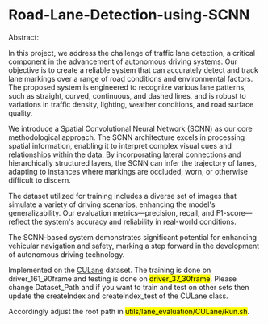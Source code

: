 # Road-Lane-Detection-using-SCNN

Abstract:   

 

In this project, we address the challenge of traffic lane detection, a critical component in the advancement of autonomous driving systems. Our objective is to create a reliable system that can accurately detect and track lane markings over a range of road conditions and environmental factors. The proposed system is engineered to recognize various lane patterns, such as straight, curved, continuous, and dashed lines, and is robust to variations in traffic density, lighting, weather conditions, and road surface quality. 

 

We introduce a Spatial Convolutional Neural Network (SCNN) as our core methodological approach. The SCNN architecture excels in processing spatial information, enabling it to interpret complex visual cues and relationships within the data. By incorporating lateral connections and hierarchically structured layers, the SCNN can infer the trajectory of lanes, adapting to instances where markings are occluded, worn, or otherwise difficult to discern. 

 

The dataset utilized for training includes a diverse set of images that simulate a variety of driving scenarios, enhancing the model's generalizability. Our evaluation metrics—precision, recall, and F1-score—reflect the system's accuracy and reliability in real-world conditions. 

 

The SCNN-based system demonstrates significant potential for enhancing vehicular navigation and safety, marking a step forward in the development of autonomous driving technology. 

Implemented on the [CULane](https://xingangpan.github.io/projects/CULane.html) dataset. The training is done on driver_161_90frame and testing is done on <mark>driver_37_30frame</mark>. Please change Dataset_Path and if you want to train and test on other sets then update the createIndex and createIndex_test of the CULane class.

Accordingly adjust the root path in <mark>utils/lane_evaluation/CULane/Run.sh</mark>.
